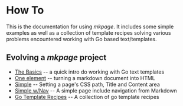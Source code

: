 
# How To

This is the documentation for using _mkpage_.  It includes some simple examples
as well as a collection of template recipes solving various problems encountered
working with Go based text/templates.

## Evolving a _mkpage_ project

+ [The Basics](the-basics.html) -- a quick intro do working with Go text templates
+ [One element](one-element/) -- turning a markdown document into HTML
+ [Simple](simple/) -- Setting a page's CSS path, Title and Content area
+ [Simple w/Nav](simple-with-nav/) -- A simple page include navigation from Markdown
+ [Go Template Recipes](go-template-recipes.html) -- A collection of go template recipes

